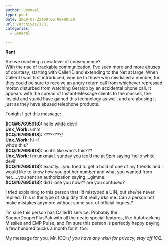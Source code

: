 ```yaml
---
author: Unxmaal
type: post
date: 2000-07-23T00:00:00+00:00
url: /archives/1231
categories:
  - General

---
```

**Rant**

Are we reaching a new level of consequence?  
With the rise of trackable communication, I&#8217;ve seen more and more abuses of courtesy, starting with CallerID and extending to the Net at large. When CallerID was first introduced, woe be to those who misdialed a number, for they could be sure to receive an angry return call from whichever repressed moron disturbed from watching Geraldo by an accidental phone call. It appears with the spread of Instant-Message clients to the masses, the insipid and stupid have gained this technology as well, and are abusing it just as they have abused telephone products. 

Tonight I get this message:

**(ICQ#67695918):** hello white devil  
**Unx_Work:** umm  
**(ICQ#67695918):** ????????/  
**Unx_Work:** hi =]  
who&#8217;s this?  
**(ICQ#67695918):** no it&#8217;s like who&#8217;s this???  
**Unx_Work:** i&#8217;m unxmaal. sunday you icq&#8217;d me at 9pm saying &#8216;hello white devil&#8217;  
**(ICQ#67695918):** exactly&#8230;.you tried to get a hold of one of my friends and i would like to know how you got her number and what you wanted from her&#8230;..you sent an authorization saying&#8230;.gimme.  
**(ICQ#67695918):** did i lose you now?? are you confused?

I tried explaining to this person that I&#8217;d mistyped a UIN, but she/he never replied. This is the type of stupidity that really irks me. Can a person not make mistakes anymore without some sort of official inquest?

I&#8217;m sure this person has CallerID service. Probably the SooperDooperPlusPak with all the neato special features, like Autotracking Missiles and EMP Pulse, and I&#8217;m sure this person is perfectly happy paying a few hundred bucks a month for it, too.

My message for you, Mr. ICQ: _If you have any wish for privacy, stay off ICQ._